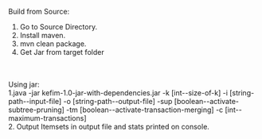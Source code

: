 Build from Source:<br />
1. Go to Source Directory.<br />
2. Install maven.<br />
3. mvn clean package.<br />
4. Get Jar from target folder<br />
<br />
<br />
Using jar:<br />
1.java -jar kefim-1.0-jar-with-dependencies.jar -k [int--size-of-k] -i [string-path--input-file] -o [string-path--output-file] -sup [boolean--activate-subtree-pruning] -tm [boolean--activate-transaction-merging] -c [int--maximum-transactions]<br />
2. Output Itemsets in output file and stats printed on console.<br />
